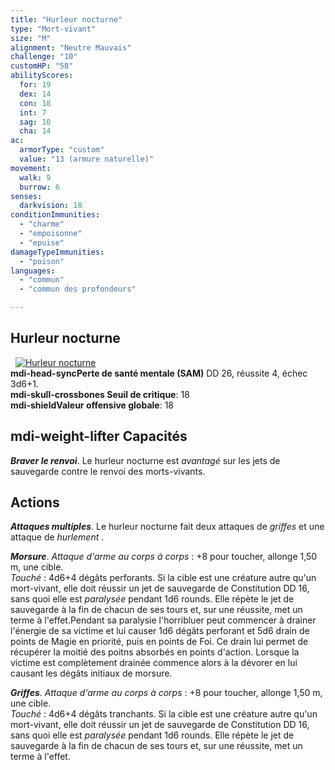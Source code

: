 ```yaml
---
title: "Hurleur nocturne"
type: "Mort-vivant"
size: "M"
alignment: "Neutre Mauvais"
challenge: "10"
customHP: "58"
abilityScores:
  for: 19
  dex: 14
  con: 18
  int: 7
  sag: 10
  cha: 14
ac:
  armorType: "custom"
  value: "13 (armure naturelle)"
movement:
  walk: 9
  burrow: 6
senses:
  darkvision: 18
conditionImmunities:
  - "charme"
  - "empoisonne"
  - "epuise"
damageTypeImmunities:
  - "poison"
languages:
  - "commun"
  - "commun des profondeurs"

---
```

## Hurleur nocturne
&nbsp;
[![Hurleur nocturne](https://www.douaratil.fr/illustrations/mort-vivant/hurleurnocturne300.jpeg)](https://www.douaratil.fr/illustrations/mort-vivant/hurleurnocturne.jpeg)  
**<v-icon>mdi-head-sync</v-icon>Perte de santé mentale (SAM)** DD 26, réussite 4, échec 3d6+1.   
**<v-icon>mdi-skull-crossbones</v-icon> Seuil de critique**: 18        
**<v-icon>mdi-shield</v-icon>Valeur offensive globale**: 18     
## <v-icon>mdi-weight-lifter</v-icon> Capacités
_**Braver le renvoi**_. Le hurleur nocturne est _avantagé_ sur les jets de sauvegarde contre le renvoi des morts-vivants.

## Actions
_**Attaques multiples**_. Le hurleur nocturne fait deux attaques de _griffes_ et une attaque de _hurlement_ .

_**Morsure**_. _Attaque d'arme au corps à corps_ : +8 pour toucher, allonge 1,50 m, une cible.  
_Touché_ : 4d6+4 dégâts perforants. Si la cible est une créature autre qu'un mort-vivant, elle doit réussir un jet de sauvegarde de Constitution DD 16, sans quoi elle est _paralysée_ pendant 1d6 rounds. Elle répète le jet de sauvegarde à la fin de chacun de ses tours et, sur une réussite, met un terme à l'effet.Pendant sa paralysie l'horribluer peut commencer à drainer l'énergie de sa victime et lui causer 1d6 dégâts perforant et 5d6 drain de points de Magie en priorité, puis en points de Foi. Ce drain lui permet de récupérer la moitié des poitns absorbés en points d'action. Lorsque la victime est complètement drainée commence alors à la dévorer en lui causant les dégâts initiaux de morsure.

_**Griffes**_. _Attaque d'arme au corps à corps_ : +8 pour toucher, allonge 1,50 m, une cible.  
_Touché_ : 4d6+4 dégâts tranchants. Si la cible est une créature autre qu'un mort-vivant, elle doit réussir un jet de sauvegarde de Constitution DD 16, sans quoi elle est _paralysée_ pendant 1d6 rounds. Elle répète le jet de sauvegarde à la fin de chacun de ses tours et, sur une réussite, met un terme à l'effet. 